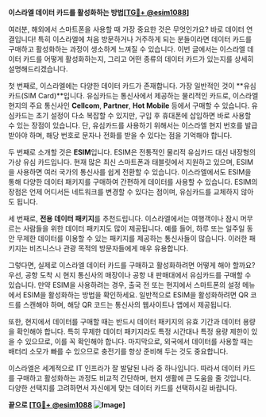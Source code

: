 **이스라엘 데이터 카드를 활성화하는 방법[[TG💪+ @esim1088](https://t.me/s/esim1088)]**

여러분, 해외에서 스마트폰을 사용할 때 가장 중요한 것은 무엇인가요? 바로 데이터 연결입니다! 특히 이스라엘에 처음 방문하거나 거주하게 되는 분들이라면 데이터 카드를 구매하고 활성화하는 과정이 생소하게 느껴질 수 있습니다. 이번 글에서는 이스라엘 데이터 카드를 어떻게 활성화하는지, 그리고 어떤 종류의 데이터 카드가 있는지를 상세히 설명해드리겠습니다.

첫 번째로, 이스라엘에는 다양한 데이터 카드가 존재합니다. 가장 일반적인 것이 **유심카드(SIM Card)**입니다. 유심카드는 통신사에서 제공하는 물리적인 카드로, 이스라엘 현지의 주요 통신사인 **Cellcom**, **Partner**, **Hot Mobile** 등에서 구매할 수 있습니다. 유심카드는 초기 설정이 다소 복잡할 수 있지만, 구입 후 휴대폰에 삽입하면 바로 사용할 수 있는 장점이 있습니다. 단, 유심카드를 사용하기 위해서는 이스라엘 현지 번호를 발급받아야 하며, 해당 번호로 문자나 전화를 받을 수 있다는 점을 기억해야 합니다.

두 번째로 소개할 것은 **ESIM**입니다. ESIM은 전통적인 물리적 유심카드 대신 내장형의 가상 유심 카드입니다. 현재 많은 최신 스마트폰과 태블릿에서 지원하고 있으며, ESIM을 사용하면 여러 국가의 통신사를 쉽게 전환할 수 있습니다. 이스라엘에서도 ESIM을 통해 다양한 데이터 패키지를 구매하여 간편하게 데이터를 사용할 수 있습니다. ESIM의 장점은 언제 어디서든 네트워크를 변경할 수 있다는 점이며, 유심카드를 교체하지 않아도 됩니다.

세 번째로, **전용 데이터 패키지**를 추천드립니다. 이스라엘에서는 여행객이나 잠시 머무르는 사람들을 위한 데이터 패키지도 많이 제공됩니다. 예를 들어, 하루 또는 일주일 동안 무제한 데이터를 이용할 수 있는 패키지를 제공하는 통신사들이 많습니다. 이러한 패키지는 비즈니스나 관광 목적의 방문자들에게 매우 유용합니다.

그렇다면, 실제로 이스라엘 데이터 카드를 구매하고 활성화하려면 어떻게 해야 할까요? 우선, 공항 도착 시 현지 통신사의 매장이나 공항 내 판매대에서 유심카드를 구매할 수 있습니다. 만약 ESIM을 사용하려는 경우, 출국 전 또는 현지에서 스마트폰의 설정 메뉴에서 ESIM을 활성화하는 방법을 확인하세요. 일반적으로 ESIM을 활성화하려면 QR 코드를 스캔해야 하며, 해당 QR 코드는 통신사의 웹사이트나 앱에서 제공됩니다.

또한, 현지에서 데이터를 구매할 때는 반드시 데이터 패키지의 유효 기간과 데이터 용량을 확인해야 합니다. 특히 무제한 데이터 패키지라도 특정 시간대나 특정 용량 제한이 있을 수 있으므로, 이를 꼭 확인해야 합니다. 마지막으로, 외국에서 데이터를 사용할 때는 배터리 소모가 빠를 수 있으므로 충전기를 항상 준비해 두는 것도 중요합니다.

이스라엘은 세계적으로 IT 인프라가 잘 발달된 나라 중 하나입니다. 따라서 데이터 카드를 구매하고 활성화하는 과정도 비교적 간단하며, 현지 생활에 큰 도움을 줄 것입니다. 다양한 선택지를 고려하면서 자신에게 맞는 데이터 카드를 선택하시길 바랍니다.

**끝으로 [[TG💪+ @esim1088](https://t.me/s/esim1088) ![Image](https://i.postimg.cc/Y0z9fWf4/image.png)]**